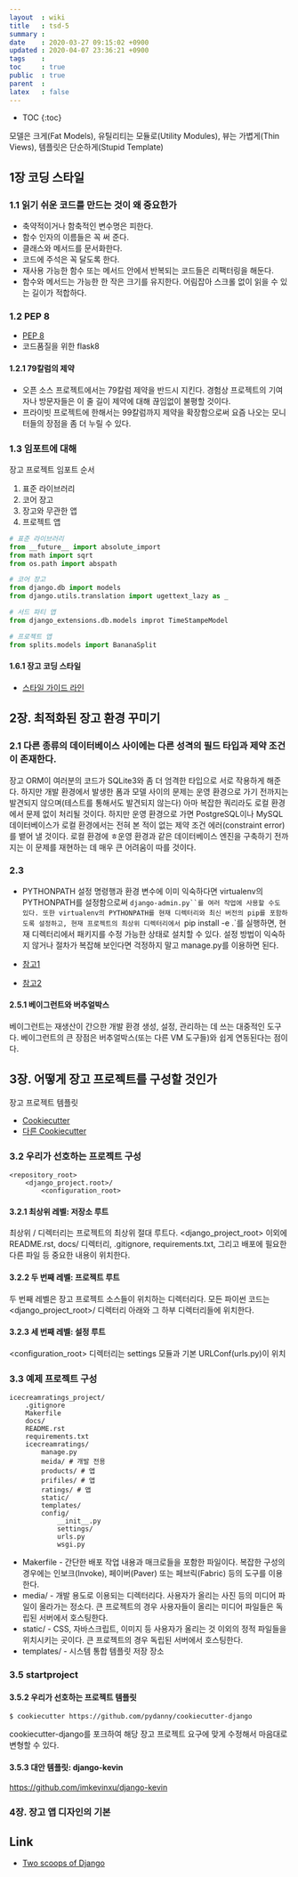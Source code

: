 ```yaml
---
layout  : wiki
title   : tsd-5 
summary : 
date    : 2020-03-27 09:15:02 +0900
updated : 2020-04-07 23:36:21 +0900
tags    : 
toc     : true
public  : true
parent  : 
latex   : false
---
```

* TOC
{:toc}


모델은 크게(Fat Models), 유틸리티는 모듈로(Utility Modules), 뷰는 가볍게(Thin Views), 템플릿은 단순하게(Stupid Template)

## 1장 코딩 스타일

### 1.1 읽기 쉬운 코드를 만드는 것이 왜 중요한가

- 축약적이거나 함축적인 변수명은 피한다.
- 함수 인자의 이름들은 꼭 써 준다.
- 클래스와 메서드를 문서화한다.
- 코드에 주석은 꼭 달도록 한다.
- 재사용 가능한 함수 또는 메서드 안에서 반복되는 코드들은 리팩터링을 해둔다.
- 함수와 메서드는 가능한 한 작은 크기를 유지한다. 어림잡아 스크롤 없이 읽을 수 있는 길이가 적합하다.

### 1.2 PEP 8

- [PEP 8](http://www.python.org/dev/peps/pep-0008)
- 코드품질을 위한 flask8

#### 1.2.1 79칼럼의 제약

- 오픈 소스 프로젝트에서는 79칼럼 제약을 반드시 지킨다. 경험상 프로젝트의 기여자나 방문자들은 이 줄 길이 제약에 대해 끊임없이 불평할 것이다.
- 프라이빗 프로젝트에 한해서는 99칼럼까지 제약을 확장함으로써 요즘 나오는 모니터들의 장점을 좀 더 누릴 수 있다.

### 1.3 임포트에 대해

장고 프로젝트 임포트 순서

1. 표준 라이브러리
2. 코어 장고 
3. 장고와 무관한 앱
4. 프로젝트 앱

```python
# 표준 라이브러리
from __future__ import absolute_import
from math import sqrt
from os.path import abspath

# 코어 장고
from django.db import models
from django.utils.translation import ugettext_lazy as _

# 서드 파티 앱
from django_extensions.db.models improt TimeStampeModel

# 프로젝트 앱
from splits.models import BananaSplit

```

#### 1.6.1 장고 코딩 스타일

- [스타일 가이드 라인](https://docs.djangoproject.com/en/1.8/internals/contributing/writing-code/coding-style/)

## 2장. 최적화된 장고 환경 꾸미기

### 2.1 다른 종류의 데이터베이스 사이에는 다른 성격의 필드 타입과 제약 조건이 존재한다.

장고 ORM이 여러분의 코드가 SQLite3와 좀 더 엄격한 타입으로 서로 작용하게 해준다. 하지만 개발 환경에서 발생한 폼과 모델 사이의 문제는 운영 환경으로 가기 전까지는 발견되지 않으며(테스트를 통해서도 발견되지 않는다) 아마 복잡한 쿼리라도 로컬 환경에서 문제 없이 처리될 것이다. 하지만 운영 환경으로 가면 PostgreSQL이나 MySQL 데이터베이스가 로컬 환경에서는 전혀 본 적이 없는 제약 조건 에러(constraint error)를 뱉어 낼 것이다. 로컬 환경에 ㅎ운영 환경과 같은 데이터베이스 엔진을 구축하기 전까지는 이 문제를 재현하는 데 매우 큰 어려움이 따를 것이다.

### 2.3 

- PYTHONPATH 설정
명령행과 환경 변수에 이미 익숙하다면 virtualenv의 PYTHONPATH를 설정함으로써 `django-admin.py``를 여러 작업에 사용할 수도 있다.
또한 virtualenv의 PYTHONPATH를 현재 디렉터리와 최신 버전의 pip를 포함하도록 설정하고, 현재 프로젝트의 최상위 디렉터리에서 `pip install -e .`를 실행하면, 현재 디렉터리에서 패키지를 수정 가능한 상태로 설치할 수 있다.
설정 방법이 익숙하지 않거나 절차가 복잡해 보인다면 걱정하지 말고 manage.py를 이용하면 된다.

- [참고1](http://hope.simons-rock.edu/~pshields/cs/python/pythonpath.html)
- [참고2](http://docs.djangoproject.com/en/1.8/ref/django-admin/)

#### 2.5.1 베이그런트와 버추얼박스

베이그런트는 재생산이 간으한 개발 환경 생성, 설정, 관리하는 데 쓰는 대중적인 도구다. 베이그런트의 큰 장점은 버추얼박스(또는 다른 VM 도구들)와 쉽게 연동된다는 점이다.

## 3장. 어떻게 장고 프로젝트를 구성할 것인가

장고 프로젝트 템플릿
- [Cookiecutter](https://github.com/pydanny/cookiecutter-django)
- [다른 Cookiecutter](https://www.djangopackages.com/grids/g/cookecutters)

### 3.2 우리가 선호하는 프로젝트 구성

```
<repository_root>
    <django_project.root>/
        <configuration_root>
```

#### 3.2.1 최상위 레벨: 저장소 루트

최상위 <repository-root>/ 디렉터리는 프로젝트의 최상위 절대 루트다. <django_project_root> 이외에 README.rst, docs/ 디렉터리, .gitignore, requirements.txt, 그리고 배포에 필요한 다른 파일 등 중요한 내용이 위치한다.

#### 3.2.2 두 번째 레벨: 프로젝트 루트
두 번째 레벨은 장고 프로젝트 소스들이 위치하는 디렉터리다. 모든 파이썬 코드는 <django_project_root>/ 디렉터리 아래와 그 하부 디렉터리들에 위치한다.

#### 3.2.3 세 번째 레벨: 설정 루트

<configuration_root> 디렉터리는 settings 모듈과 기본 URLConf(urls.py)이 위치

### 3.3 예제 프로젝트 구성

```
icecreamratings_project/
    .gitignore
    Makerfile
    docs/
    README.rst
    requirements.txt
    icecreamratings/
        manage.py
        meida/ # 개발 전용
        products/ # 앱
        prifiles/ # 앱
        ratings/ # 앱
        static/ 
        templates/
        config/
            __init__.py
            settings/
            urls.py
            wsgi.py
```
- Makerfile - 간단한 배포 작업 내용과 매크로들을 포함한 파일이다. 복잡한 구성의 경우에는 인보크(Invoke), 페이버(Paver) 또는 페브릭(Fabric) 등의 도구를 이용한다.
- media/ - 개발 용도로 이용되는 디렉터리다. 사용자가 올리는 사진 등의 미디어 파일이 올라가는 정소다. 큰 프로젝트의 경우 사용자들이 올리는 미디어 파일들은 독립된 서버에서 호스팅한다.
- static/ - CSS, 자바스크립트, 이미지 등 사용자가 올리는 것 이외의 정적 파일들을 위치시키는 곳이다. 큰 프로젝트의 경우 독립된 서버에서 호스팅한다.
- templates/ -  시스템 통합 템플릿 저장 장소

### 3.5 startproject

#### 3.5.2 우리가 선호하는 프로젝트 템플릿

```shell
$ cookiecutter https://github.com/pydanny/cookiecutter-django
```

cookiecutter-django를 포크하여 해당 장고 프로젝트 요구에 맞게 수정해서 마음대로 변형할 수 있다.

#### 3.5.3 대안 템플릿: django-kevin

https://github.com/imkevinxu/django-kevin


### 4장. 장고 앱 디자인의 기본




## Link

- [Two scoops of Django](https://www.aladin.co.kr/shop/wproduct.aspx?ItemId=88857020)
